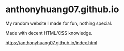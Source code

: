 # anthonyhuang07.github.io
My random website I made for fun, nothing special.

Made with decent HTML/CSS knowledge.

https://anthonyhuang07.github.io/index.html
